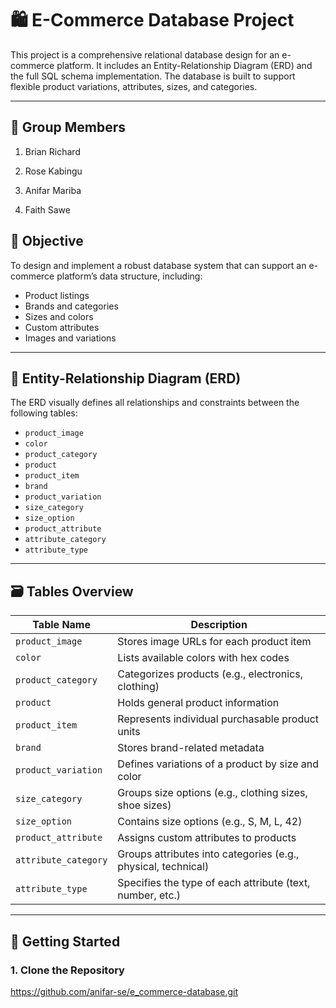 # 🛍️ E-Commerce Database Project

This project is a comprehensive relational database design for an e-commerce platform. It includes an Entity-Relationship Diagram (ERD) and the full SQL schema implementation. The database is built to support flexible product variations, attributes, sizes, and categories.

---
## 🤝 Group Members
1. Brian Richard

2. Rose Kabingu

3. Anifar Mariba

4. Faith Sawe
## 🎯 Objective

To design and implement a robust database system that can support an e-commerce platform’s data structure, including:

- Product listings
- Brands and categories
- Sizes and colors
- Custom attributes
- Images and variations

---

## 📐 Entity-Relationship Diagram (ERD)

The ERD visually defines all relationships and constraints between the following tables:

- `product_image`
- `color`
- `product_category`
- `product`
- `product_item`
- `brand`
- `product_variation`
- `size_category`
- `size_option`
- `product_attribute`
- `attribute_category`
- `attribute_type`


---

## 🗃️ Tables Overview

| Table Name           | Description                                                  |
|----------------------|--------------------------------------------------------------|
| `product_image`      | Stores image URLs for each product item                      |
| `color`              | Lists available colors with hex codes                        |
| `product_category`   | Categorizes products (e.g., electronics, clothing)           |
| `product`            | Holds general product information                            |
| `product_item`       | Represents individual purchasable product units              |
| `brand`              | Stores brand-related metadata                                |
| `product_variation`  | Defines variations of a product by size and color            |
| `size_category`      | Groups size options (e.g., clothing sizes, shoe sizes)       |
| `size_option`        | Contains size options (e.g., S, M, L, 42)                    |
| `product_attribute`  | Assigns custom attributes to products                        |
| `attribute_category` | Groups attributes into categories (e.g., physical, technical)|
| `attribute_type`     | Specifies the type of each attribute (text, number, etc.)    |

---

## 🚀 Getting Started

### 1. Clone the Repository
https://github.com/anifar-se/e_commerce-database.git
```bashh ttps://github.com/anifar-se/e_commerce-database.git
